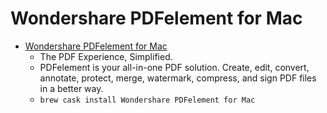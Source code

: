 # Wondershare PDFelement for Mac
- [Wondershare PDFelement for Mac](https://pdf.wondershare.com/)
  -  The PDF Experience, Simplified.
  - PDFelement is your all-in-one PDF solution. Create, edit, convert, annotate, protect, merge, watermark, compress, and sign PDF files in a better way.
  - `brew cask install Wondershare PDFelement for Mac`
